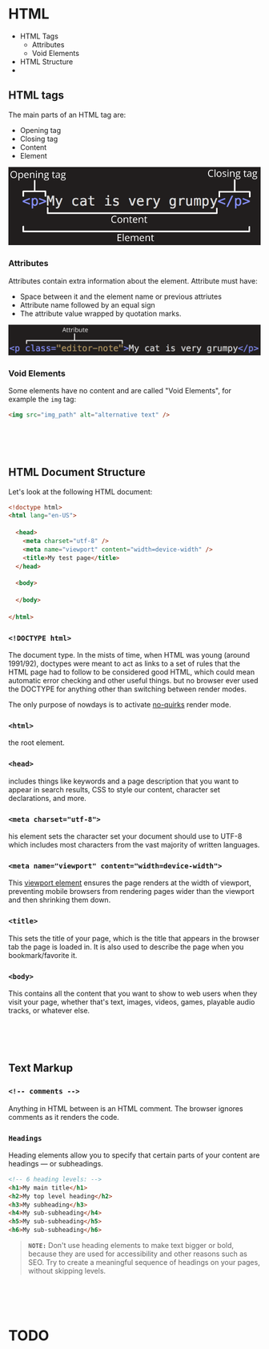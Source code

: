 # HTML

* HTML Tags
  * Attributes
  * Void Elements
* HTML Structure
*

## HTML tags 

The main parts of an HTML tag are:
* Opening tag
* Closing tag
* Content
* Element

![Anatomy of a tag](anatomy-of-tag.png)

### Attributes 

Attributes contain extra information about the element.
Attribute must have:

* Space between it and the element name or previous attriutes 
* Attribute name followed by an equal sign
* The attribute value wrapped by quotation marks.

![Tag attributes](tag-attribute.png)

### Void Elements

Some elements have no content and are called "Void Elements", for example the `img` tag:
```html
<img src="img_path" alt="alternative text" />
```
<br>
<br>
<br>

## HTML Document Structure

Let's look at the following HTML document:

```html
<!doctype html>
<html lang="en-US">

  <head>
    <meta charset="utf-8" />
    <meta name="viewport" content="width=device-width" />
    <title>My test page</title>
  </head>

  <body>

  </body>

</html>
```

### `<!DOCTYPE html>`
The document type.
 In the mists of time, when HTML was young (around 1991/92), doctypes were meant to act as links to a set of rules that the HTML page had to follow to be considered good HTML, which could mean automatic error checking and other useful things. 
 but no browser ever used the DOCTYPE for anything other than switching between render modes.

The only purpose of <!DOCTYPE html> nowdays is to activate
[no-quirks](https://developer.mozilla.org/en-US/docs/Web/HTML/Quirks_Mode_and_Standards_Mode) render mode.

### `<html>`
the root element. 


### `<head>`
 includes things like keywords and a page description that you want to appear in search results, CSS to style our content, character set declarations, and more.

 ### `<meta charset="utf-8">`

 his element sets the character set your document should use to UTF-8 which includes most characters from the vast majority of written languages.

 ### `<meta name="viewport" content="width=device-width">`

This [viewport element](https://developer.mozilla.org/en-US/docs/Web/CSS/Viewport_concepts)
ensures the page renders at the width of viewport, preventing mobile browsers from rendering pages wider than the viewport and then shrinking them down.

### `<title>`
This sets the title of your page, which is the title that appears in the browser tab the page is loaded in. It is also used to describe the page when you bookmark/favorite it.

### `<body>`
This contains all the content that you want to show to web users when they visit your page, whether that's text, images, videos, games, playable audio tracks, or whatever else.

<br>
<br>
<br>

## Text Markup

### `<!-- comments -->`
Anything in HTML between <!-- and --> is an HTML comment. The browser ignores comments as it renders the code.

### `Headings`

Heading elements allow you to specify that certain parts of your content are headings — or subheadings.

```html
<!-- 6 heading levels: -->
<h1>My main title</h1>
<h2>My top level heading</h2>
<h3>My subheading</h3>
<h4>My sub-subheading</h4>
<h5>My sub-subheading</h5>
<h6>My sub-subheading</h6>
```
 >**`NOTE:`** Don't use heading elements to make text bigger or bold, because they are used for accessibility and other reasons such as SEO. Try to create a meaningful sequence of headings on your pages, without skipping levels.


<br>
<br>
<br>

# TODO